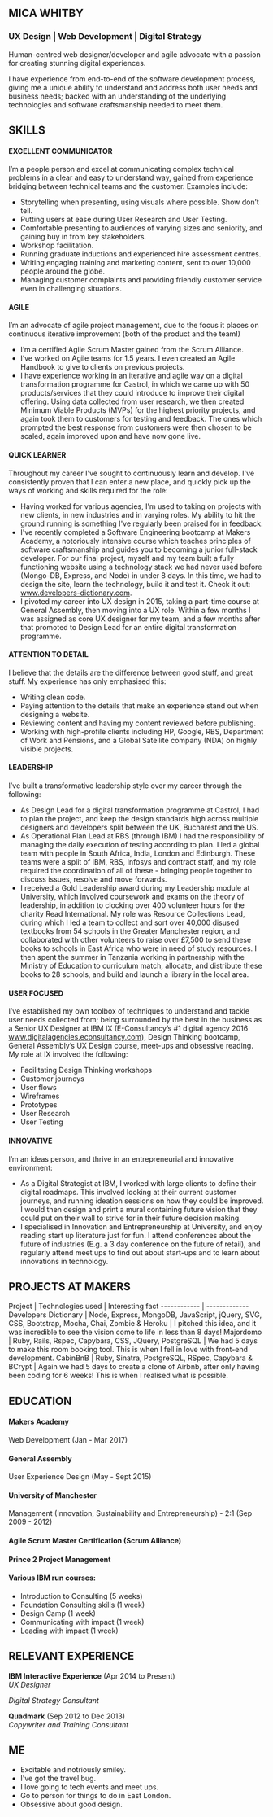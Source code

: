 ## MICA WHITBY

### UX Design | Web Development | Digital Strategy

Human-centred web designer/developer and agile advocate with a passion for creating stunning digital experiences.

I have experience from end-to-end of the software development process, giving me a unique ability to understand and address both user needs and business needs; backed with an understanding of the underlying technologies and software craftsmanship needed to meet them.


## SKILLS

#### EXCELLENT COMMUNICATOR

I’m a people person and excel at communicating complex technical problems in a clear and easy to understand way, gained from experience bridging between technical teams and the customer. Examples include:

 * Storytelling when presenting, using visuals where possible. Show don’t tell. 
 * Putting users at ease during User Research and User Testing.
 * Comfortable presenting to audiences of varying sizes and seniority, and gaining buy in from key stakeholders.
 * Workshop facilitation.
 * Running graduate inductions and experienced hire assessment centres.
 * Writing engaging training and marketing content, sent to over 10,000 people around the globe.
 * Managing customer complaints and providing friendly customer service even in challenging situations.


#### AGILE

I’m an advocate of agile project management, due to the focus it places on continuous iterative improvement (both of the product and the team!)

  * I’m a certified Agile Scrum Master gained from the Scrum Alliance.
  * I’ve worked on Agile teams for 1.5 years. I even created an Agile Handbook to give to clients on previous projects.
  * I have experience working in an iterative and agile way on a digital transformation programme for Castrol, in which we came up with 50  products/services that they could introduce to improve their digital offering. Using data collected from user research, we then created Minimum Viable Products (MVPs) for the highest priority projects, and again took them to customers for testing and feedback. The ones which prompted the best response from customers were then chosen to be scaled, again improved upon and have now gone live.


#### QUICK LEARNER

Throughout my career I've sought to continuously learn and develop. I've consistently proven that I can enter a new place, and quickly pick up the ways of working and skills required for the role:

 * Having worked for various agencies, I'm used to taking on projects with new clients, in new industries and in varying roles. My ability to hit the ground running is something I've regularly been praised for in feedback.
 * I've recently completed a Software Engineering bootcamp at Makers Academy, a notoriously intensive course which teaches principles of software craftsmanship and guides you to becoming a junior full-stack developer. For our final project, myself and my team built a fully functioning website using a technology stack we had never used before (Mongo-DB, Express, and Node) in under 8 days. In this time, we had to design the site, learn the technology, build it and test it. Check it out: www.developers-dictionary.com. 
 * I pivoted my career into UX design in 2015, taking a part-time course at General Assembly, then moving into a UX role. Within a few months I was assigned as core UX designer for my team, and a few months after that promoted to Design Lead for an entire digital transformation programme.


#### ATTENTION TO DETAIL

I believe that the details are the difference between good stuff, and great stuff. My experience has only emphasised this:

 * Writing clean code.
 * Paying attention to the details that make an experience stand out when designing a website.
 * Reviewing content and having my content reviewed before publishing.
 * Working with high-profile clients including HP, Google, RBS, Department of Work and Pensions, and a Global Satellite company (NDA) on highly visible projects.


#### LEADERSHIP

I’ve built a transformative leadership style over my career through the following:

 * As Design Lead for a digital transformation programme at Castrol, I had to plan the project, and keep the design standards high across multiple designers and developers split between the UK, Bucharest and the US.
 * As Operational Plan Lead at RBS (through IBM) I had the responsibility of managing the daily execution of testing according to plan. I led a global team with people in South Africa, India, London and Edinburgh. These teams were a split of IBM, RBS, Infosys and contract staff, and my role required the coordination of all of these - bringing people together to discuss issues, resolve and move forwards.
 * I received a Gold Leadership award during my Leadership module at University, which involved coursework and exams on the theory of leadership, in addition to clocking over 400 volunteer hours for the charity Read International. My role was Resource Collections Lead, during which I led a team to collect and sort over 40,000 disused textbooks from 54 schools in the Greater Manchester region, and collaborated with other volunteers to raise over £7,500 to send these books to schools in East Africa who were in need of study resources. I then spent the summer in Tanzania working in partnership with the Ministry of Education to curriculum match, allocate, and distribute these books to 28 schools, and build and launch a library in the local area.


#### USER FOCUSED

I’ve established my own toolbox of techniques to understand and tackle user needs collected from; being surrounded by the best in the business as a Senior UX Designer at IBM IX (E-Consultancy’s #1 digital agency 2016 www.digitalagencies.econsultancy.com), Design Thinking bootcamp, General Assembly’s UX Design course, meet-ups and obsessive reading. My role at IX involved the following:

  * Facilitating Design Thinking workshops
  * Customer journeys
  * User flows
  * Wireframes
  * Prototypes
  * User Research
  * User Testing


#### INNOVATIVE

I’m an ideas person, and thrive in an entrepreneurial and innovative environment:

 * As a Digital Strategist at IBM, I worked with large clients to define their digital roadmaps. This involved looking at their current customer journeys, and running ideation sessions on how they could be improved. I would then design and print a mural containing future vision that they could put on their wall to strive for in their future decision making.
 * I specialised in Innovation and Entrepreneurship at University, and enjoy reading start up literature just for fun. I attend conferences about the future of industries (E.g. a 3 day conference on the future of retail), and regularly attend meet ups to find out about start-ups and to learn about innovations in technology. 

## PROJECTS AT MAKERS

Project | Technologies used | Interesting fact
------------ | -------------
Developers Dictionary | Node, Express, MongoDB, JavaScript, jQuery, SVG, CSS, Bootstrap, Mocha, Chai, Zombie & Heroku | I pitched this idea, and it was incredible to see the vision come to life in less than 8 days!
Majordomo | Ruby, Rails, Rspec, Capybara, CSS, JQuery, PostgreSQL | We had 5 days to make this room booking tool. This is when I fell in love with front-end development.
CabinBnB | Ruby, Sinatra, PostgreSQL, RSpec, Capybara & BCrypt | Again we had 5 days to create a clone of Airbnb, after only having been coding for 6 weeks! This is when I realised what is possible.


## EDUCATION

#### Makers Academy
Web Development (Jan - Mar 2017)

#### General Assembly
User Experience Design (May - Sept 2015)

#### University of Manchester 
Management (Innovation, Sustainability and Entrepreneurship) - 2:1 (Sep 2009 - 2012)

#### Agile Scrum Master Certification (Scrum Alliance)

#### Prince 2 Project Management

#### Various IBM run courses:
- Introduction to Consulting (5 weeks)
- Foundation Consulting skills (1 week)
- Design Camp (1 week)
- Communicating with impact (1 week)
- Leading with impact (1 week)

## RELEVANT EXPERIENCE

**IBM Interactive Experience** (Apr 2014 to Present)    
*UX Designer*

*Digital Strategy Consultant*  

**Quadmark** (Sep 2012 to Dec 2013)   
*Copywriter and Training Consultant*  

## ME
- Excitable and notriously smiley.
- I've got the travel bug.
- I love going to tech events and meet ups.
- Go to person for things to do in East London.
- Obsessive about good design.
